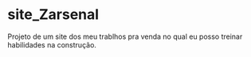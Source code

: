 # site_Zarsenal
 Projeto de um site dos meu trablhos pra venda no qual eu posso treinar habilidades na construção.
